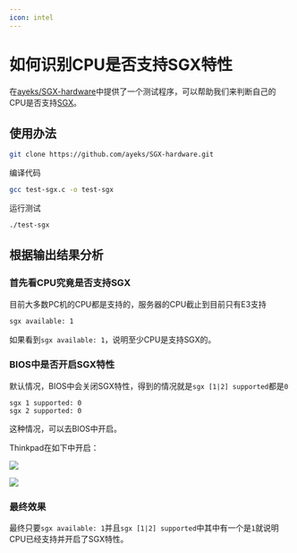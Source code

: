 ```yaml
---
icon: intel
---
```


# 如何识别CPU是否支持SGX特性

在[ayeks/SGX-hardware](https://github.com/ayeks/SGX-hardware)中提供了一个测试程序，可以帮助我们来判断自己的CPU是否支持[SGX](https://software.intel.com/content/www/us/en/develop/topics/software-guard-extensions.html)。

## 使用办法

````bash
git clone https://github.com/ayeks/SGX-hardware.git
````

编译代码

````bash
gcc test-sgx.c -o test-sgx
````

运行测试

````bash
./test-sgx
````

## 根据输出结果分析

### 首先看CPU究竟是否支持SGX

目前大多数PC机的CPU都是支持的，服务器的CPU截止到目前只有E3支持

````bash
sgx available: 1
````

如果看到`sgx available: 1`，说明至少CPU是支持SGX的。

### BIOS中是否开启SGX特性

默认情况，BIOS中会关闭SGX特性，得到的情况就是`sgx [1|2] supported`都是`0`

````
sgx 1 supported: 0
sgx 2 supported: 0
````

这种情况，可以去BIOS中开启。

Thinkpad在如下中开启：

![](https://tva1.sinaimg.cn/large/703708dcly1gj6cyqahs3j23402c0b2b.jpg)

![](https://tva1.sinaimg.cn/large/703708dcly1gj6czg86awj23402c07wj.jpg)

### 最终效果

最终只要`sgx available: 1`并且`sgx [1|2] supported`中其中有一个是`1`就说明CPU已经支持并开启了SGX特性。

